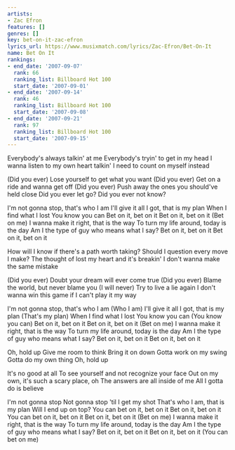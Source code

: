```yaml
---
artists:
- Zac Efron
features: []
genres: []
key: bet-on-it-zac-efron
lyrics_url: https://www.musixmatch.com/lyrics/Zac-Efron/Bet-On-It
name: Bet On It
rankings:
- end_date: '2007-09-07'
  rank: 66
  ranking_list: Billboard Hot 100
  start_date: '2007-09-01'
- end_date: '2007-09-14'
  rank: 46
  ranking_list: Billboard Hot 100
  start_date: '2007-09-08'
- end_date: '2007-09-21'
  rank: 97
  ranking_list: Billboard Hot 100
  start_date: '2007-09-15'
---
```

Everybody's always talkin' at me
Everybody's tryin' to get in my head
I wanna listen to my own heart talkin'
I need to count on myself instead

(Did you ever)
Lose yourself to get what you want
(Did you ever)
Get on a ride and wanna get off
(Did you ever)
Push away the ones you should've held close
Did you ever let go?
Did you ever not know?

I'm not gonna stop, that's who I am
I'll give it all I got, that is my plan
When I find what I lost
You know you can
Bet on it, bet on it
Bet on it, bet on it (Bet on me)
I wanna make it right, that is the way
To turn my life around, today is the day
Am I the type of guy who means what I say?
Bet on it, bet on it
Bet on it, bet on it

How will I know if there's a path worth taking?
Should I question every move I make?
The thought of lost my heart and it's breakin'
I don't wanna make the same mistake

(Did you ever)
Doubt your dream will ever come true
(Did you ever)
Blame the world, but never blame you
(I will never)
Try to live a lie again
I don't wanna win this game if I can't play it my way

I'm not gonna stop, that's who I am (Who I am)
I'll give it all I got, that is my plan (That's my plan)
When I find what I lost
You know you can (You know you can)
Bet on it, bet on it
Bet on it, bet on it (Bet on me)
I wanna make it right, that is the way
To turn my life around, today is the day
Am I the type of guy who means what I say?
Bet on it, bet on it
Bet on it, bet on it

Oh, hold up
Give me room to think
Bring it on down
Gotta work on my swing
Gotta do my own thing
Oh, hold up

It's no good at all
To see yourself and not recognize your face
Out on my own, it's such a scary place, oh
The answers are all inside of me
All I gotta do is believe

I'm not gonna stop
Not gonna stop 'til I get my shot
That's who I am, that is my plan
Will I end up on top?
You can bet on it, bet on it
Bet on it, bet on it
You can bet on it, bet on it
Bet on it, bet on it (Bet on me)
I wanna make it right, that is the way
To turn my life around, today is the day
Am I the type of guy who means what I say?
Bet on it, bet on it
Bet on it, bet on it (You can bet on me)
